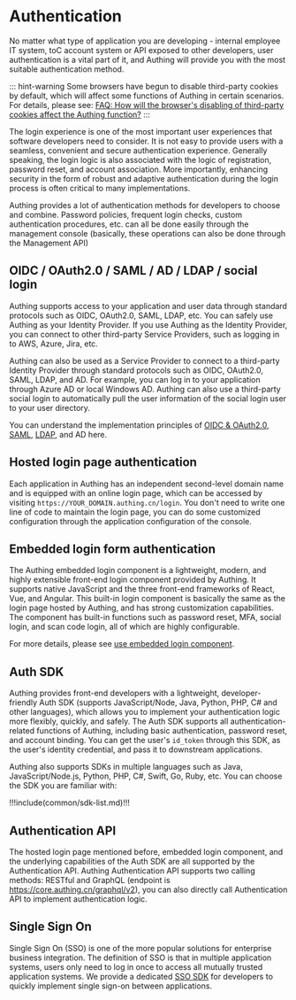 # Authentication

<LastUpdated/>

No matter what type of application you are developing - internal employee IT system, toC account system or API exposed to other developers, user authentication is a vital part of it, and Authing will provide you with the most suitable authentication method.

::: hint-warning
Some browsers have begun to disable third-party cookies by default, which will affect some functions of Authing in certain scenarios. For details, please see: [FAQ: How will the browser's disabling of third-party cookies affect the Authing function?](/guides/faqs/block-third-party-cookie-impact.md)
:::

The login experience is one of the most important user experiences that software developers need to consider. It is not easy to provide users with a seamless, convenient and secure authentication experience. Generally speaking, the login logic is also associated with the logic of registration, password reset, and account association. More importantly, enhancing security in the form of robust and adaptive authentication during the login process is often critical to many implementations.

Authing provides a lot of authentication methods for developers to choose and combine. Password policies, frequent login checks, custom authentication procedures, etc. can all be done easily through the management console (basically, these operations can also be done through the Management API)

## OIDC / OAuth2.0 / SAML / AD / LDAP / social login

Authing supports access to your application and user data through standard protocols such as OIDC, OAuth2.0, SAML, LDAP, etc. You can safely use Authing as your Identity Provider. If you use Authing as the Identity Provider, you can connect to other third-party Service Providers, such as logging in to AWS, Azure, Jira, etc.

Authing can also be used as a Service Provider to connect to a third-party Identity Provider through standard protocols such as OIDC, OAuth2.0, SAML, LDAP, and AD. For example, you can log in to your application through Azure AD or local Windows AD. Authing can also use a third-party social login to automatically pull the user information of the social login user to your user directory.

You can understand the implementation principles of [OIDC & OAuth2.0](/concepts/oidc/oidc-overview.md), [SAML](/concepts/saml/saml-overview.md), [LDAP](/concepts/ldap.md), and AD here.

## Hosted login page authentication

Each application in Authing has an independent second-level domain name and is equipped with an online login page, which can be accessed by visiting `https://YOUR_DOMAIN.authing.cn/login`. You don't need to write one line of code to maintain the login page, you can do some customized configuration through the application configuration of the console.

## Embedded login form authentication

The Authing embedded login component is a lightweight, modern, and highly extensible front-end login component provided by Authing. It supports native JavaScript and the three front-end frameworks of React, Vue, and Angular. This built-in login component is basically the same as the login page hosted by Authing, and has strong customization capabilities. The component has built-in functions such as password reset, MFA, social login, and scan code login, all of which are highly configurable.

For more details, please see [use embedded login component](/guides/basics/authenticate-first-user/use-embeded-login-component/).

## Auth SDK

Authing provides front-end developers with a lightweight, developer-friendly Auth SDK (supports JavaScript/Node, Java, Python, PHP, C# and other languages), which allows you to implement your authentication logic more flexibly, quickly, and safely. The Auth SDK supports all authentication-related functions of Authing, including basic authentication, password reset, and account binding. You can get the user's `id_token` through this SDK, as the user's identity credential, and pass it to downstream applications.

Authing also supports SDKs in multiple languages such as Java, JavaScript/Node.js, Python, PHP, C#, Swift, Go, Ruby, etc. You can choose the SDK you are familiar with:

!!!include(common/sdk-list.md)!!!

## Authentication API

The hosted login page mentioned before, embedded login component, and the underlying capabilities of the Auth SDK are all supported by the Authentication API. Authing Authentication API supports two calling methods: RESTful and GraphQL (endpoint is https://core.authing.cn/graphql/v2), you can also directly call Authentication API to implement authentication logic.

## Single Sign On

Single Sign On (SSO) is one of the more popular solutions for enterprise business integration. The definition of SSO is that in multiple application systems, users only need to log in once to access all mutually trusted application systems. We provide a dedicated [SSO SDK](/reference/sdk-for-sso.md) for developers to quickly implement single sign-on between applications.
